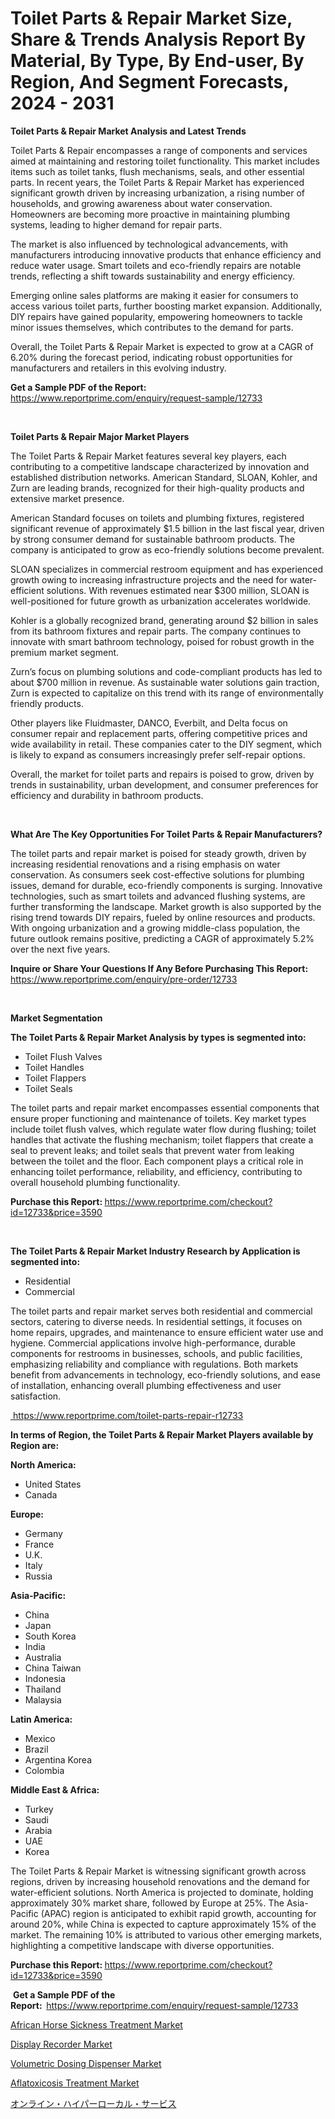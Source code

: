 <p><h1>Toilet Parts & Repair Market Size, Share & Trends Analysis Report By Material, By Type, By End-user, By Region, And Segment Forecasts, 2024 - 2031</h1></p><p><strong>Toilet Parts & Repair Market Analysis and Latest Trends</strong></p>
<p><p>Toilet Parts & Repair encompasses a range of components and services aimed at maintaining and restoring toilet functionality. This market includes items such as toilet tanks, flush mechanisms, seals, and other essential parts. In recent years, the Toilet Parts & Repair Market has experienced significant growth driven by increasing urbanization, a rising number of households, and growing awareness about water conservation. Homeowners are becoming more proactive in maintaining plumbing systems, leading to higher demand for repair parts.</p><p>The market is also influenced by technological advancements, with manufacturers introducing innovative products that enhance efficiency and reduce water usage. Smart toilets and eco-friendly repairs are notable trends, reflecting a shift towards sustainability and energy efficiency. </p><p>Emerging online sales platforms are making it easier for consumers to access various toilet parts, further boosting market expansion. Additionally, DIY repairs have gained popularity, empowering homeowners to tackle minor issues themselves, which contributes to the demand for parts. </p><p>Overall, the Toilet Parts & Repair Market is expected to grow at a CAGR of 6.20% during the forecast period, indicating robust opportunities for manufacturers and retailers in this evolving industry.</p></p>
<p><strong>Get a Sample PDF of the Report:&nbsp;</strong> <a href="https://www.reportprime.com/enquiry/request-sample/12733">https://www.reportprime.com/enquiry/request-sample/12733</a></p>
<p>&nbsp;</p>
<p><strong>Toilet Parts & Repair Major Market Players</strong></p>
<p><p>The Toilet Parts & Repair Market features several key players, each contributing to a competitive landscape characterized by innovation and established distribution networks. American Standard, SLOAN, Kohler, and Zurn are leading brands, recognized for their high-quality products and extensive market presence.</p><p>American Standard focuses on toilets and plumbing fixtures, registered significant revenue of approximately $1.5 billion in the last fiscal year, driven by strong consumer demand for sustainable bathroom products. The company is anticipated to grow as eco-friendly solutions become prevalent.</p><p>SLOAN specializes in commercial restroom equipment and has experienced growth owing to increasing infrastructure projects and the need for water-efficient solutions. With revenues estimated near $300 million, SLOAN is well-positioned for future growth as urbanization accelerates worldwide.</p><p>Kohler is a globally recognized brand, generating around $2 billion in sales from its bathroom fixtures and repair parts. The company continues to innovate with smart bathroom technology, poised for robust growth in the premium market segment.</p><p>Zurn’s focus on plumbing solutions and code-compliant products has led to about $700 million in revenue. As sustainable water solutions gain traction, Zurn is expected to capitalize on this trend with its range of environmentally friendly products.</p><p>Other players like Fluidmaster, DANCO, Everbilt, and Delta focus on consumer repair and replacement parts, offering competitive prices and wide availability in retail. These companies cater to the DIY segment, which is likely to expand as consumers increasingly prefer self-repair options.</p><p>Overall, the market for toilet parts and repairs is poised to grow, driven by trends in sustainability, urban development, and consumer preferences for efficiency and durability in bathroom products.</p></p>
<p>&nbsp;</p>
<p><strong>What Are The Key Opportunities For Toilet Parts & Repair Manufacturers?</strong></p>
<p><p>The toilet parts and repair market is poised for steady growth, driven by increasing residential renovations and a rising emphasis on water conservation. As consumers seek cost-effective solutions for plumbing issues, demand for durable, eco-friendly components is surging. Innovative technologies, such as smart toilets and advanced flushing systems, are further transforming the landscape. Market growth is also supported by the rising trend towards DIY repairs, fueled by online resources and products. With ongoing urbanization and a growing middle-class population, the future outlook remains positive, predicting a CAGR of approximately 5.2% over the next five years.</p></p>
<p><strong>Inquire or Share Your Questions If Any Before Purchasing This Report:</strong> <a href="https://www.reportprime.com/enquiry/pre-order/12733">https://www.reportprime.com/enquiry/pre-order/12733</a></p>
<p>&nbsp;</p>
<p><strong>Market Segmentation</strong></p>
<p><strong>The Toilet Parts & Repair Market Analysis by types is segmented into:</strong></p>
<p><ul><li>Toilet Flush Valves</li><li>Toilet Handles</li><li>Toilet Flappers</li><li>Toilet Seals</li></ul></p>
<p><p>The toilet parts and repair market encompasses essential components that ensure proper functioning and maintenance of toilets. Key market types include toilet flush valves, which regulate water flow during flushing; toilet handles that activate the flushing mechanism; toilet flappers that create a seal to prevent leaks; and toilet seals that prevent water from leaking between the toilet and the floor. Each component plays a critical role in enhancing toilet performance, reliability, and efficiency, contributing to overall household plumbing functionality.</p></p>
<p><strong>Purchase this Report:&nbsp;</strong><a href="https://www.reportprime.com/checkout?id=12733&price=3590">https://www.reportprime.com/checkout?id=12733&price=3590</a></p>
<p>&nbsp;</p>
<p><strong>The Toilet Parts & Repair Market Industry Research by Application is segmented into:</strong></p>
<p><ul><li>Residential</li><li>Commercial</li></ul></p>
<p><p>The toilet parts and repair market serves both residential and commercial sectors, catering to diverse needs. In residential settings, it focuses on home repairs, upgrades, and maintenance to ensure efficient water use and hygiene. Commercial applications involve high-performance, durable components for restrooms in businesses, schools, and public facilities, emphasizing reliability and compliance with regulations. Both markets benefit from advancements in technology, eco-friendly solutions, and ease of installation, enhancing overall plumbing effectiveness and user satisfaction.</p></p>
<p><a href="https://www.reportprime.com/toilet-parts-repair-r12733">&nbsp;https://www.reportprime.com/toilet-parts-repair-r12733</a></p>
<p><strong>In terms of Region, the Toilet Parts & Repair Market Players available by Region are:</strong></p>
<p>
    <p> <strong> North America: </strong>
        <ul>
            <li>United States</li>
            <li>Canada</li>
        </ul>
        </p> 
    <p> <strong> Europe: </strong>
        <ul>
            <li>Germany</li>
            <li>France</li>
            <li>U.K.</li>
            <li>Italy</li>
            <li>Russia</li>
        </ul>
        </p> 
    <p> <strong> Asia-Pacific: </strong>
        <ul>
            <li>China</li>
            <li>Japan</li>
            <li>South Korea</li>
            <li>India</li>
            <li>Australia</li>
            <li>China Taiwan</li>
            <li>Indonesia</li>
            <li>Thailand</li>
            <li>Malaysia</li>
        </ul>
        </p> 
    <p> <strong> Latin America: </strong>
        <ul>
            <li>Mexico</li>
            <li>Brazil</li>
            <li>Argentina Korea</li>
            <li>Colombia</li>
        </ul>
        </p> 
    <p> <strong> Middle East & Africa: </strong>
        <ul>
            <li>Turkey</li>
            <li>Saudi</li>
            <li>Arabia</li>
            <li>UAE</li>
            <li>Korea</li>
        </ul>
    </p>
    </p>
<p><p>The Toilet Parts & Repair Market is witnessing significant growth across regions, driven by increasing household renovations and the demand for water-efficient solutions. North America is projected to dominate, holding approximately 30% market share, followed by Europe at 25%. The Asia-Pacific (APAC) region is anticipated to exhibit rapid growth, accounting for around 20%, while China is expected to capture approximately 15% of the market. The remaining 10% is attributed to various other emerging markets, highlighting a competitive landscape with diverse opportunities.</p></p>
<p><strong>Purchase this Report: </strong><a href="https://www.reportprime.com/checkout?id=12733&price=3590">https://www.reportprime.com/checkout?id=12733&price=3590</a></p>
<p>&nbsp;<strong>Get a Sample PDF of the Report:&nbsp;&nbsp;</strong><a href="https://www.reportprime.com/enquiry/request-sample/12733">https://www.reportprime.com/enquiry/request-sample/12733</a></p>
<p><strong></strong></p>
<p><p><a href="https://medium.com/@mariedawsonv3/the-african-horse-sickness-treatment-market-is-anticipated-to-experience-significant-growth-with-cb6f4263d2bb">African Horse Sickness Treatment Market</a></p><p><a href="https://www.linkedin.com/pulse/global-display-recorder-industry-analysis-report-market-size-qfqpe?trackingId=%2BYMn7LCPTl29J5GIB27EFA%3D%3D">Display Recorder Market</a></p><p><a href="https://github.com/JamesCox407/Market-Research-Report-List-1/blob/main/volumetric-dosing-dispenser-market.md">Volumetric Dosing Dispenser Market</a></p><p><a href="https://medium.com/@mariedawsonv3/the-global-aflatoxicosis-treatment-market-identifies-drivers-restraints-opportunities-and-cbe69af112b2">Aflatoxicosis Treatment Market</a></p><p><a href="https://medium.com/@gordonjast2023/online-hyperlocal-services-market-%E3%81%AF-%E3%82%B3%E3%82%B9%E3%83%88%E7%AE%A1%E7%90%86%E3%81%A8%E5%8A%B9%E7%8E%87%E5%90%91%E4%B8%8A%E3%82%92%E5%84%AA%E5%85%88%E3%81%97%E3%81%BE%E3%81%99-%E3%81%95%E3%82%89%E3%81%AB-%E5%A0%B1%E5%91%8A%E6%9B%B8%E3%81%AF%E5%B8%82%E5%A0%B4%E3%81%AE%E9%9C%80%E8%A6%81%E9%9D%A2%E3%81%A8%E4%BE%9B%E7%B5%A6%E9%9D%A2%E3%81%AE%E4%B8%A1%E6%96%B9%E3%82%92%E3%82%AB%E3%83%90%E3%83%BC%E3%81%97%E3%81%A6%E3%81%84%E3%81%BE%E3%81%99-online-9d86d17958e9">オンライン・ハイパーローカル・サービス</a></p></p>